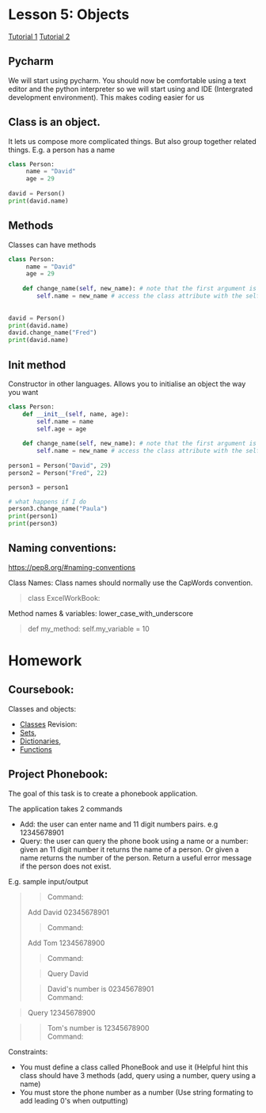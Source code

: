 # Lesson 5: Objects

[Tutorial 1](https://www.hackerearth.com/practice/python/object-oriented-programming/classes-and-objects-i/tutorial/)
[Tutorial 2](https://pythonbasics.org/class/)

## Pycharm
We will start using pycharm. You should now be comfortable using a text editor and the python interpreter so we will start using and IDE (Intergrated development environment). This makes coding easier for us

## Class is an object. 
It lets us compose more complicated things. But also group together related things. E.g. a person has a name 
```python
class Person:
     name = "David"
     age = 29
     
david = Person()
print(david.name)
```

## Methods
Classes can have methods
```python
class Person:
     name = "David"
     age = 29
     
    def change_name(self, new_name): # note that the first argument is self
        self.name = new_name # access the class attribute with the self keyword     
     
     
david = Person()
print(david.name)
david.change_name("Fred")
print(david.name)
```

## Init method
Constructor in other languages. Allows you to initialise an object the way you want
```python
class Person:
    def __init__(self, name, age):
        self.name = name
        self.age = age
        
    def change_name(self, new_name): # note that the first argument is self
        self.name = new_name # access the class attribute with the self keyword      
        
person1 = Person("David", 29)
person2 = Person("Fred", 22)

person3 = person1

# what happens if I do
person3.change_name("Paula")
print(person1)
print(person3)
```

## Naming conventions:
https://pep8.org/#naming-conventions

Class Names: Class names should normally use the CapWords convention.
> class ExcelWorkBook:

Method names & variables: lower_case_with_underscore
> def my_method:
> self.my_variable = 10

# Homework
## Coursebook:
Classes and objects:
- [Classes](https://www.learnpython.org/en/Classes_and_Objects)
Revision: 
- [Sets](https://www.learnpython.org/en/Sets), 
- [Dictionaries](https://www.learnpython.org/en/Dictionaries), 
- [Functions](https://www.learnpython.org/en/Functions)


## Project Phonebook:
The goal of this task is to create a phonebook application. 

The application takes 2 commands
- Add: the user can enter name and 11 digit numbers pairs. e.g 12345678901
- Query: the user can query the phone book using a name or a number: given an 11 digit number it returns the name of a person. Or given a name returns the number of the person. Return a useful error message if the person does not exist.

E.g. sample input/output

>>Command:
>
>Add David 02345678901  
>
>>Command: 
>
>Add Tom 12345678900  
>
>>Command:  
>
>>Query David 
>
>>David's number is 02345678901  
>>Command: 

>Query 12345678900  

>>Tom's number is 12345678900  
>>Command:  


Constraints:
- You must define a class called PhoneBook and use it (Helpful hint this class should have 3 methods (add, query using a number, query using a name)
- You must store the phone number as a number (Use string formating to add leading 0's when outputting)
